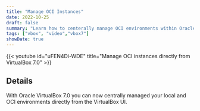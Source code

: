 ```yaml
---
title: "Manage OCI Instances"
date: 2022-10-25
draft: false
summary: "Learn how to centerally manage OCI environments within Oracle VirtualBox 7.0."
tags: ["vbox", "video","vbox7"]
showDate: true
---
```


{{< youtube id="uFEN4Di-WDE" title="Manage OCI instances directly from VirtualBox 7.0" >}}

## Details

With Oracle VirtualBox 7.0 you can now centrally managed your local and OCI environments directly from the VirtualBox UI.
